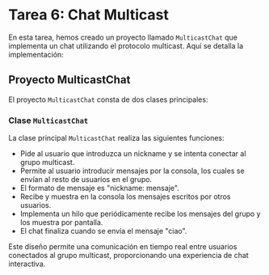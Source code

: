# Tarea 6: Chat Multicast

En esta tarea, hemos creado un proyecto llamado `MulticastChat` que implementa un chat utilizando el protocolo
multicast. Aquí se detalla la implementación:

## Proyecto MulticastChat

El proyecto `MulticastChat` consta de dos clases principales:

### Clase `MulticastChat`

La clase principal `MulticastChat` realiza las siguientes funciones:

- Pide al usuario que introduzca un nickname y se intenta conectar al grupo multicast.
- Permite al usuario introducir mensajes por la consola, los cuales se envían al resto de usuarios en el grupo.
- El formato de mensaje es "nickname: mensaje".
- Recibe y muestra en la consola los mensajes escritos por otros usuarios.
- Implementa un hilo que periódicamente recibe los mensajes del grupo y los muestra por pantalla.
- El chat finaliza cuando se envía el mensaje "ciao".

Este diseño permite una comunicación en tiempo real entre usuarios conectados al grupo multicast, proporcionando una
experiencia de chat interactiva.